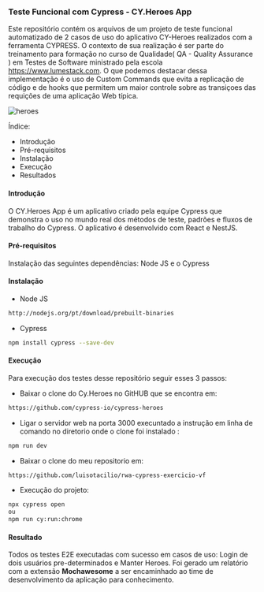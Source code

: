 ### Teste Funcional com Cypress - CY.Heroes App 


Este repositório contém os arquivos de um projeto de teste funcional automatizado de 2 casos de uso do aplicativo CY-Heroes realizados com a ferramenta CYPRESS. O contexto de sua realização é ser parte do treinamento para formação no curso de Qualidade( QA - Quality Assurance ) em Testes de Software ministrado pela escola https://www.lumestack.com. O que podemos destacar dessa implementação é o uso de Custom Commands que evita a replicação de código e de hooks que permitem um maior controle sobre as transiçoes das requições de uma aplicação Web típica.

![heroes](https://github.com/user-attachments/assets/2790372c-679e-40fa-a5a0-4c740b8c66b2)



Índice:
- Introdução
- Pré-requisitos
- Instalação
- Execução
- Resultados

#### Introdução
O CY.Heroes App é um aplicativo criado pela equipe Cypress que demonstra o uso no mundo real dos métodos de teste, padrões e fluxos de trabalho do Cypress. 
O aplicativo é desenvolvido com React e NestJS.

#### Pré-requisitos

Instalação das seguintes dependências:  Node JS e o Cypress 

#### Instalação
- Node JS
```bash
http://nodejs.org/pt/download/prebuilt-binaries
```

- Cypress

```bash
npm install cypress --save-dev
```


#### Execução

Para execução dos testes desse repositório seguir esses 3 passos:

- Baixar o clone do Cy.Heroes no GitHUB que se encontra em:

```bash
https://github.com/cypress-io/cypress-heroes
```

- Ligar o servidor web na porta 3000 execuntado a instrução
em linha de comando no diretorio onde o clone foi instalado :

```bash
npm run dev
```

- Baixar o clone do meu repositorio em:
```bash  
https://github.com/luisotacilio/rwa-cypress-exercicio-vf
```
- Execução do projeto:
```bash
npx cypress open
ou
npm run cy:run:chrome
```

#### Resultado
Todos os testes E2E executadas com sucesso em casos de uso: Login de dois usuários pre-determinados e Manter Heroes. Foi gerado um relatório com a extensão **Mochawesome** a ser encaminhado ao time de desenvolvimento da aplicação para conhecimento. 



